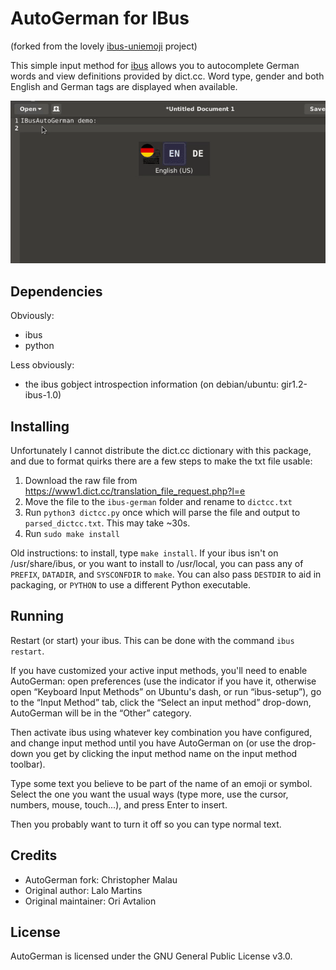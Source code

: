 AutoGerman for IBus
==================

(forked from the lovely [ibus-uniemoji](https://github.com/salty-horse/ibus-uniemoji) project)

This simple input method for [ibus](https://github.com/ibus/ibus) allows you to autocomplete German words and view definitions provided by dict.cc. Word type, gender and both English and German tags are displayed when available.

![Example usage](/example.gif?raw=true)

Dependencies
-------------

Obviously:

- ibus
- python

Less obviously:

- the ibus gobject introspection information (on debian/ubuntu: gir1.2-ibus-1.0)

Installing
-----------

Unfortunately I cannot distribute the dict.cc dictionary with this package, and due to format quirks there are a few steps to make the txt file usable:

1. Download the raw file from https://www1.dict.cc/translation_file_request.php?l=e
2. Move the file to the `ibus-german` folder and rename to `dictcc.txt`
3. Run `python3 dictcc.py` once which will parse the file and output to `parsed_dictcc.txt`. This may take ~30s. 
4. Run `sudo make install`

Old instructions: to install, type `make install`. If your ibus isn't on /usr/share/ibus, or you want to install to /usr/local, you can pass any of `PREFIX`, `DATADIR`, and `SYSCONFDIR` to `make`. You can also pass `DESTDIR` to aid in packaging, or `PYTHON` to use a different Python executable.

Running
--------

Restart (or start) your ibus. This can be done with the command `ibus restart`.

If you have customized your active input methods, you'll need to enable AutoGerman: open preferences (use the indicator if you have it, otherwise open “Keyboard Input Methods” on Ubuntu's dash, or run “ibus-setup”), go to the “Input Method” tab, click the “Select an input method” drop-down, AutoGerman will be in the “Other” category.

Then activate ibus using whatever key combination you have configured, and change input method until you have AutoGerman on (or use the drop-down you get by clicking the input method name on the input method toolbar).

Type some text you believe to be part of the name of an emoji or symbol. Select the one you want the usual ways (type more, use the cursor, numbers, mouse, touch...), and press Enter to insert.

Then you probably want to turn it off so you can type normal text.

Credits
--------

* AutoGerman fork: Christopher Malau
* Original author: Lalo Martins
* Original maintainer: Ori Avtalion


License
--------

AutoGerman is licensed under the GNU General Public License v3.0.